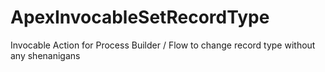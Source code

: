 # ApexInvocableSetRecordType
Invocable Action for Process Builder / Flow to change record type without any shenanigans
